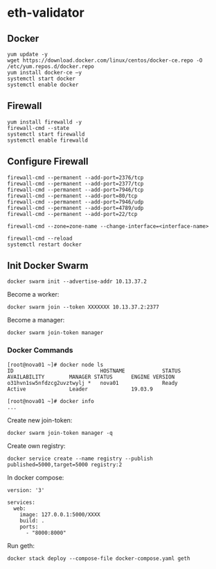 # eth-validator


## Docker
```
yum update -y
wget https://download.docker.com/linux/centos/docker-ce.repo -O /etc/yum.repos.d/docker.repo
yum install docker-ce –y
systemctl start docker
systemctl enable docker
```


## Firewall
```
yum install firewalld -y 
firewall-cmd --state
systemctl start firewalld
systemctl enable firewalld
```

## Configure Firewall
```
firewall-cmd --permanent --add-port=2376/tcp
firewall-cmd --permanent --add-port=2377/tcp
firewall-cmd --permanent --add-port=7946/tcp
firewall-cmd --permanent --add-port=80/tcp
firewall-cmd --permanent --add-port=7946/udp
firewall-cmd --permanent --add-port=4789/udp
firewall-cmd --permanent --add-port=22/tcp

firewall-cmd --zone=zone-name --change-interface=<interface-name>

```

```
firewall-cmd --reload
systemctl restart docker
```

## Init Docker Swarm
```
docker swarm init --advertise-addr 10.13.37.2
```

Become a worker:
```
docker swarm join --token XXXXXXX 10.13.37.2:2377
```
Become a manager:
```
docker swarm join-token manager
```
### Docker Commands
```
[root@nova01 ~]# docker node ls
ID                            HOSTNAME            STATUS              AVAILABILITY        MANAGER STATUS      ENGINE VERSION
o31hvn1sw5nfdzcg2uvztwylj *   nova01              Ready               Active              Leader              19.03.9

[root@nova01 ~]# docker info
...

```
Create new join-token:
```
docker swarm join-token manager -q
```

Create own registry:
```
docker service create --name registry --publish published=5000,target=5000 registry:2
```

In docker compose:
```
version: '3'

services:
  web:
    image: 127.0.0.1:5000/XXXX
    build: .
    ports:
      - "8000:8000"
 ```
Run geth:
```
docker stack deploy --compose-file docker-compose.yaml geth
```
